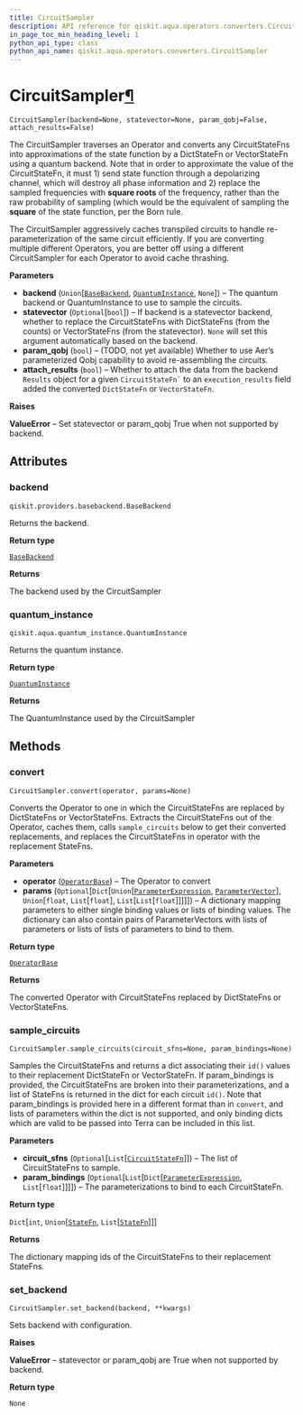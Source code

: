 ```yaml
---
title: CircuitSampler
description: API reference for qiskit.aqua.operators.converters.CircuitSampler
in_page_toc_min_heading_level: 1
python_api_type: class
python_api_name: qiskit.aqua.operators.converters.CircuitSampler
---
```


# CircuitSampler[¶](#circuitsampler "Permalink to this headline")

<span id="qiskit.aqua.operators.converters.CircuitSampler" />

`CircuitSampler(backend=None, statevector=None, param_qobj=False, attach_results=False)`

The CircuitSampler traverses an Operator and converts any CircuitStateFns into approximations of the state function by a DictStateFn or VectorStateFn using a quantum backend. Note that in order to approximate the value of the CircuitStateFn, it must 1) send state function through a depolarizing channel, which will destroy all phase information and 2) replace the sampled frequencies with **square roots** of the frequency, rather than the raw probability of sampling (which would be the equivalent of sampling the **square** of the state function, per the Born rule.

The CircuitSampler aggressively caches transpiled circuits to handle re-parameterization of the same circuit efficiently. If you are converting multiple different Operators, you are better off using a different CircuitSampler for each Operator to avoid cache thrashing.

**Parameters**

*   **backend** (`Union`\[[`BaseBackend`](qiskit.providers.BaseBackend "qiskit.providers.basebackend.BaseBackend"), [`QuantumInstance`](qiskit.aqua.QuantumInstance "qiskit.aqua.quantum_instance.QuantumInstance"), `None`]) – The quantum backend or QuantumInstance to use to sample the circuits.
*   **statevector** (`Optional`\[`bool`]) – If backend is a statevector backend, whether to replace the CircuitStateFns with DictStateFns (from the counts) or VectorStateFns (from the statevector). `None` will set this argument automatically based on the backend.
*   **param\_qobj** (`bool`) – (TODO, not yet available) Whether to use Aer’s parameterized Qobj capability to avoid re-assembling the circuits.
*   **attach\_results** (`bool`) – Whether to attach the data from the backend `Results` object for a given `` CircuitStateFn` `` to an `execution_results` field added the converted `DictStateFn` or `VectorStateFn`.

**Raises**

**ValueError** – Set statevector or param\_qobj True when not supported by backend.

## Attributes

### backend

<span id="qiskit.aqua.operators.converters.CircuitSampler.backend" />

`qiskit.providers.basebackend.BaseBackend`

Returns the backend.

**Return type**

[`BaseBackend`](qiskit.providers.BaseBackend "qiskit.providers.basebackend.BaseBackend")

**Returns**

The backend used by the CircuitSampler

### quantum\_instance

<span id="qiskit.aqua.operators.converters.CircuitSampler.quantum_instance" />

`qiskit.aqua.quantum_instance.QuantumInstance`

Returns the quantum instance.

**Return type**

[`QuantumInstance`](qiskit.aqua.QuantumInstance "qiskit.aqua.quantum_instance.QuantumInstance")

**Returns**

The QuantumInstance used by the CircuitSampler

## Methods

### convert

<span id="qiskit.aqua.operators.converters.CircuitSampler.convert" />

`CircuitSampler.convert(operator, params=None)`

Converts the Operator to one in which the CircuitStateFns are replaced by DictStateFns or VectorStateFns. Extracts the CircuitStateFns out of the Operator, caches them, calls `sample_circuits` below to get their converted replacements, and replaces the CircuitStateFns in operator with the replacement StateFns.

**Parameters**

*   **operator** ([`OperatorBase`](qiskit.aqua.operators.OperatorBase "qiskit.aqua.operators.operator_base.OperatorBase")) – The Operator to convert
*   **params** (`Optional`\[`Dict`\[`Union`\[[`ParameterExpression`](qiskit.circuit.ParameterExpression "qiskit.circuit.parameterexpression.ParameterExpression"), [`ParameterVector`](qiskit.circuit.ParameterVector "qiskit.circuit.parametervector.ParameterVector")], `Union`\[`float`, `List`\[`float`], `List`\[`List`\[`float`]]]]]) – A dictionary mapping parameters to either single binding values or lists of binding values. The dictionary can also contain pairs of ParameterVectors with lists of parameters or lists of lists of parameters to bind to them.

**Return type**

[`OperatorBase`](qiskit.aqua.operators.OperatorBase "qiskit.aqua.operators.operator_base.OperatorBase")

**Returns**

The converted Operator with CircuitStateFns replaced by DictStateFns or VectorStateFns.

### sample\_circuits

<span id="qiskit.aqua.operators.converters.CircuitSampler.sample_circuits" />

`CircuitSampler.sample_circuits(circuit_sfns=None, param_bindings=None)`

Samples the CircuitStateFns and returns a dict associating their `id()` values to their replacement DictStateFn or VectorStateFn. If param\_bindings is provided, the CircuitStateFns are broken into their parameterizations, and a list of StateFns is returned in the dict for each circuit `id()`. Note that param\_bindings is provided here in a different format than in `convert`, and lists of parameters within the dict is not supported, and only binding dicts which are valid to be passed into Terra can be included in this list.

**Parameters**

*   **circuit\_sfns** (`Optional`\[`List`\[[`CircuitStateFn`](qiskit.aqua.operators.state_fns.CircuitStateFn "qiskit.aqua.operators.state_fns.circuit_state_fn.CircuitStateFn")]]) – The list of CircuitStateFns to sample.
*   **param\_bindings** (`Optional`\[`List`\[`Dict`\[[`ParameterExpression`](qiskit.circuit.ParameterExpression "qiskit.circuit.parameterexpression.ParameterExpression"), `List`\[`float`]]]]) – The parameterizations to bind to each CircuitStateFn.

**Return type**

`Dict`\[`int`, `Union`\[[`StateFn`](qiskit.aqua.operators.state_fns.StateFn "qiskit.aqua.operators.state_fns.state_fn.StateFn"), `List`\[[`StateFn`](qiskit.aqua.operators.state_fns.StateFn "qiskit.aqua.operators.state_fns.state_fn.StateFn")]]]

**Returns**

The dictionary mapping ids of the CircuitStateFns to their replacement StateFns.

### set\_backend

<span id="qiskit.aqua.operators.converters.CircuitSampler.set_backend" />

`CircuitSampler.set_backend(backend, **kwargs)`

Sets backend with configuration.

**Raises**

**ValueError** – statevector or param\_qobj are True when not supported by backend.

**Return type**

`None`

